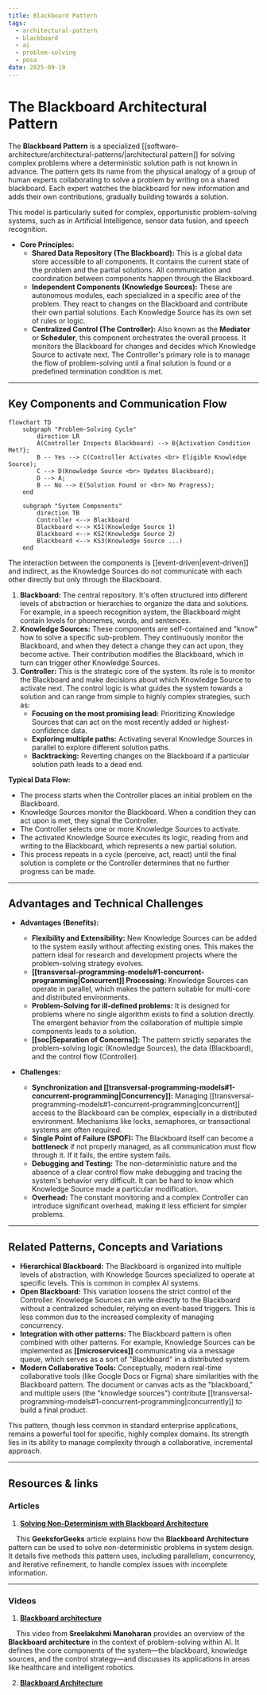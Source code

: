 ```yaml
---
title: Blackboard Pattern
tags:
  - architectural-pattern
  - blackboard
  - ai
  - problem-solving
  - posa
date: 2025-09-19
---
```

# **The Blackboard Architectural Pattern**

The **Blackboard Pattern** is a specialized [[software-architecture/architectural-patterns/|architectural pattern]] for solving complex problems where a deterministic solution path is not known in advance. The pattern gets its name from the physical analogy of a group of human experts collaborating to solve a problem by writing on a shared blackboard. Each expert watches the blackboard for new information and adds their own contributions, gradually building towards a solution.

This model is particularly suited for complex, opportunistic problem-solving systems, such as in Artificial Intelligence, sensor data fusion, and speech recognition.

* **Core Principles:**
    * **Shared Data Repository (The Blackboard):** This is a global data store accessible to all components. It contains the current state of the problem and the partial solutions. All communication and coordination between components happen through the Blackboard.
    * **Independent Components (Knowledge Sources):** These are autonomous modules, each specialized in a specific area of the problem. They react to changes on the Blackboard and contribute their own partial solutions. Each Knowledge Source has its own set of rules or logic.
    * **Centralized Control (The Controller):** Also known as the **Mediator** or **Scheduler**, this component orchestrates the overall process. It monitors the Blackboard for changes and decides which Knowledge Source to activate next. The Controller's primary role is to manage the flow of problem-solving until a final solution is found or a predefined termination condition is met.

---
## **Key Components and Communication Flow**

```mermaid
flowchart TD
    subgraph "Problem-Solving Cycle"
        direction LR
        A(Controller Inspects Blackboard) --> B{Activation Condition Met?};
        B -- Yes --> C(Controller Activates <br> Eligible Knowledge Source);
        C --> D(Knowledge Source <br> Updates Blackboard);
        D --> A;
        B -- No --> E(Solution Found or <br> No Progress);
    end

    subgraph "System Components"
        direction TB
        Controller <--> Blackboard
        Blackboard <--> KS1(Knowledge Source 1)
        Blackboard <--> KS2(Knowledge Source 2)
        Blackboard <--> KS3(Knowledge Source ...)
    end
```

The interaction between the components is [[event-driven|event-driven]] and indirect, as the Knowledge Sources do not communicate with each other directly but only through the Blackboard.

1.  **Blackboard:** The central repository. It's often structured into different levels of abstraction or hierarchies to organize the data and solutions. For example, in a speech recognition system, the Blackboard might contain levels for phonemes, words, and sentences.
2.  **Knowledge Sources:** These components are self-contained and "know" how to solve a specific sub-problem. They continuously monitor the Blackboard, and when they detect a change they can act upon, they become active. Their contribution modifies the Blackboard, which in turn can trigger other Knowledge Sources.
3.  **Controller:** This is the strategic core of the system. Its role is to monitor the Blackboard and make decisions about which Knowledge Source to activate next. The control logic is what guides the system towards a solution and can range from simple to highly complex strategies, such as:
    *   **Focusing on the most promising lead:** Prioritizing Knowledge Sources that can act on the most recently added or highest-confidence data.
    *   **Exploring multiple paths:** Activating several Knowledge Sources in parallel to explore different solution paths.
    *   **Backtracking:** Reverting changes on the Blackboard if a particular solution path leads to a dead end.

**Typical Data Flow:**
* The process starts when the Controller places an initial problem on the Blackboard.
* Knowledge Sources monitor the Blackboard. When a condition they can act upon is met, they signal the Controller.
* The Controller selects one or more Knowledge Sources to activate.
* The activated Knowledge Source executes its logic, reading from and writing to the Blackboard, which represents a new partial solution.
* This process repeats in a cycle (perceive, act, react) until the final solution is complete or the Controller determines that no further progress can be made.

---
## **Advantages and Technical Challenges**

* **Advantages (Benefits):**
    * **Flexibility and Extensibility:** New Knowledge Sources can be added to the system easily without affecting existing ones. This makes the pattern ideal for research and development projects where the problem-solving strategy evolves.
    * **[[transversal-programming-models#1-concurrent-programming|Concurrent]] Processing:** Knowledge Sources can operate in parallel, which makes the pattern suitable for multi-core and distributed environments.
    * **Problem-Solving for ill-defined problems:** It is designed for problems where no single algorithm exists to find a solution directly. The emergent behavior from the collaboration of multiple simple components leads to a solution.
    * **[[soc|Separation of Concerns]]:** The pattern strictly separates the problem-solving logic (Knowledge Sources), the data (Blackboard), and the control flow (Controller).

* **Challenges:**
    * **Synchronization and [[transversal-programming-models#1-concurrent-programming|Concurrency]]:** Managing [[transversal-programming-models#1-concurrent-programming|concurrent]] access to the Blackboard can be complex, especially in a distributed environment. Mechanisms like locks, semaphores, or transactional systems are often required.
    * **Single Point of Failure (SPOF):** The Blackboard itself can become a **bottleneck** if not properly managed, as all communication must flow through it. If it fails, the entire system fails.
    * **Debugging and Testing:** The non-deterministic nature and the absence of a clear control flow make debugging and tracing the system's behavior very difficult. It can be hard to know which Knowledge Source made a particular modification.
    * **Overhead:** The constant monitoring and a complex Controller can introduce significant overhead, making it less efficient for simpler problems.

---
## Related Patterns, Concepts and Variations

* **Hierarchical Blackboard:** The Blackboard is organized into multiple levels of abstraction, with Knowledge Sources specialized to operate at specific levels. This is common in complex AI systems.
* **Open Blackboard:** This variation loosens the strict control of the Controller. Knowledge Sources can write directly to the Blackboard without a centralized scheduler, relying on event-based triggers. This is less common due to the increased complexity of managing concurrency.
* **Integration with other patterns:** The Blackboard pattern is often combined with other patterns. For example, Knowledge Sources can be implemented as **[[microservices]]** communicating via a message queue, which serves as a sort of "Blackboard" in a distributed system.
* **Modern Collaborative Tools:** Conceptually, modern real-time collaborative tools (like Google Docs or Figma) share similarities with the Blackboard pattern. The document or canvas acts as the "blackboard," and multiple users (the "knowledge sources") contribute [[transversal-programming-models#1-concurrent-programming|concurrently]] to build a final product.

This pattern, though less common in standard enterprise applications, remains a powerful tool for specific, highly complex domains. Its strength lies in its ability to manage complexity through a collaborative, incremental approach.

---

## **Resources & links**

### **Articles**

1.  **[Solving Non-Determinism with Blackboard Architecture](https://www.geeksforgeeks.org/system-design/solving-non-determinism-with-blackboard-architecture/)**

    This **GeeksforGeeks** article explains how the **Blackboard Architecture** pattern can be used to solve non-deterministic problems in system design. It details five methods this pattern uses, including parallelism, concurrency, and iterative refinement, to handle complex issues with incomplete information.

---

### **Videos**

1.  **[Blackboard architecture](https://www.youtube.com/watch?v=G8KroDXt4qc)**

    This video from **Sreelakshmi Manoharan** provides an overview of the **Blackboard architecture** in the context of problem-solving within AI. It defines the core components of the system—the blackboard, knowledge sources, and the control strategy—and discusses its applications in areas like healthcare and intelligent robotics.

2.  **[Blackboard Architecture](https://www.youtube.com/watch?v=gNiL6u_hIWY)**